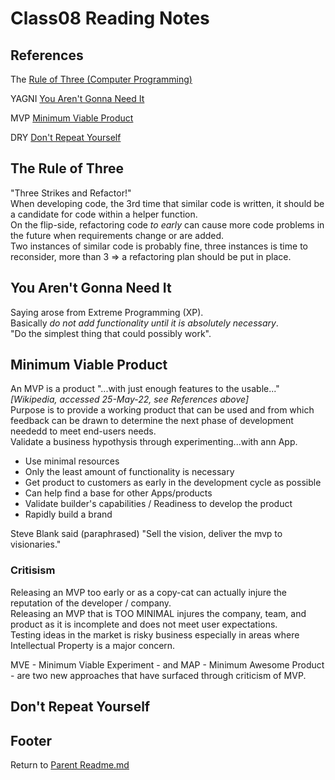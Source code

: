 # Class08 Reading Notes

## References

The [Rule of Three (Computer Programming)](https://en.wikipedia.org/wiki/Rule_of_three_(computer_programming))

YAGNI [You Aren't Gonna Need It](https://en.wikipedia.org/wiki/You_aren%27t_gonna_need_it)

MVP [Minimum Viable Product](https://en.wikipedia.org/wiki/Minimum_viable_product)

DRY [Don't Repeat Yourself](https://en.wikipedia.org/wiki/Don%27t_repeat_yourself)

## The Rule of Three

"Three Strikes and Refactor!"  
When developing code, the 3rd time that similar code is written, it should be a candidate for code within a helper function.  
On the flip-side, refactoring code *to early* can cause more code problems in the future when requirements change or are added.  
Two instances of similar code is probably fine, three instances is time to reconsider, more than 3 => a refactoring plan should be put in place.  

## You Aren't Gonna Need It

Saying arose from Extreme Programming (XP).  
Basically *do not add functionality until it is absolutely necessary*.  
"Do the simplest thing that could possibly work".  

## Minimum Viable Product

An MVP is a product "...with just enough features to the usable..." *[Wikipedia, accessed 25-May-22, see References above]*  
Purpose is to provide a working product that can be used and from which feedback can be drawn to determine the next phase of development neededd to meet end-users needs.  
Validate a business hypothysis through experimenting...with ann App.  

- Use minimal resources  
- Only the least amount of functionality is necessary  
- Get product to customers as early in the development cycle as possible  
- Can help find a base for other Apps/products  
- Validate builder's capabilities / Readiness to develop the product  
- Rapidly build a brand  

Steve Blank said (paraphrased) "Sell the vision, deliver the mvp to visionaries."  

### Critisism

Releasing an MVP too early or as a copy-cat can actually injure the reputation of the developer / company.  
Releasing an MVP that is TOO MINIMAL injures the company, team, and product as it is incomplete and does not meet user expectations.  
Testing ideas in the market is risky business especially in areas where Intellectual Property is a major concern.  

MVE - Minimum Viable Experiment - and MAP - Minimum Awesome Product - are two new approaches that have surfaced through criticism of MVP.  

## Don't Repeat Yourself



## Footer

Return to [Parent Readme.md](../README.html)  
